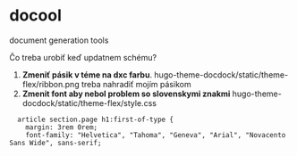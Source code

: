 # docool
 document generation tools

Čo treba urobiť keď updatnem schému?

1. **Zmeniť pásik v téme na dxc farbu**.  hugo-theme-docdock/static/theme-flex/ribbon.png treba nahradiť mojím pásikom
1. **Zmenit font aby nebol problem so slovenskymi znakmi** hugo-theme-docdock/static/theme-flex/style.css
  
```
  article section.page h1:first-of-type {
    margin: 3rem 0rem;
    font-family: "Helvetica", "Tahoma", "Geneva", "Arial", "Novacento Sans Wide", sans-serif;
```